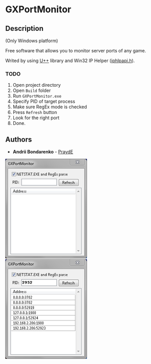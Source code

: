 # GXPortMonitor

## Description

(Only Windows platform)

Free software that allows you to monitor server ports of any game.

Writed by using [U++](https://www.ultimatepp.org) library and Win32 IP Helper ([iphlpapi.h](https://docs.microsoft.com/en-us/windows/win32/api/iphlpapi/)).

### TODO

1. Open project directory
2. Open `Build` folder
3. Run `GXPortMonitor.exe`
4. Specify PID of target process
5. Make sure RegEx mode is checked
6. Press `Refresh` button
7. Look for the right port
8. Done.

## Authors

* **Andrii Bondarenko** - [PraydE](https://github.com/PraydE007)

![](scrn1.PNG)
![](scrn2.PNG)
